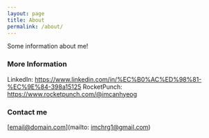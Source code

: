 ```yaml
---
layout: page
title: About
permalink: /about/
---
```


Some information about me!

### More Information

LinkedIn: https://www.linkedin.com/in/%EC%B0%AC%ED%98%81-%EC%9E%84-398a15125
RocketPunch: https://www.rocketpunch.com/@imcanhyeog

### Contact me

[email@domain.com](mailto: imchrg1@gmail.com)
